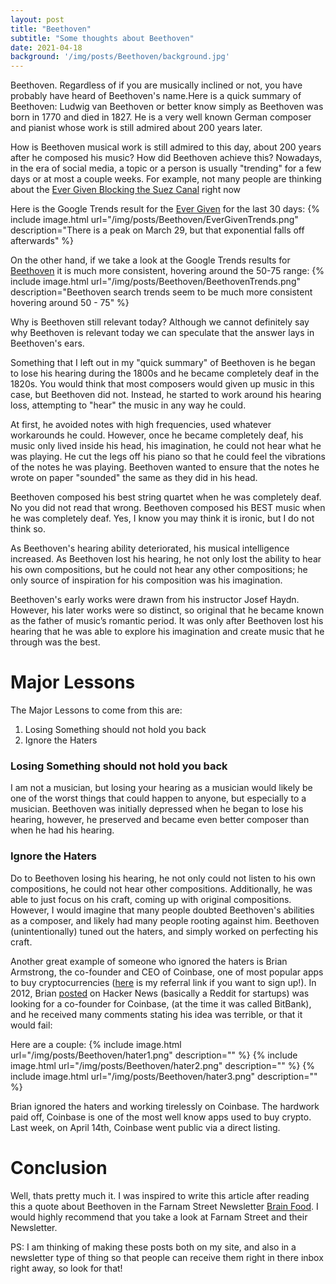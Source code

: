 ```yaml
---
layout: post
title: "Beethoven"
subtitle: "Some thoughts about Beethoven"
date: 2021-04-18
background: '/img/posts/Beethoven/background.jpg'
---
```

Beethoven. Regardless of if you are musically inclined or not, you have probably have heard of Beethoven's name.Here is a quick summary of Beethoven: Ludwig van Beethoven or better know simply as Beethoven was born in 1770 and died in 1827. He is a very well known German composer and pianist whose work is still admired about 200 years later. 

How is Beethoven musical work is still admired to this day, about 200 years after he composed his music? How did Beethoven achieve this? Nowadays, in the era of social media, a topic or a person is usually "trending" for a few days or at most a couple weeks. For example, not many people are thinking about the [Ever Given Blocking the Suez Canal](https://en.wikipedia.org/wiki/Suez_Canal#2021_obstruction_by_Ever_Given) right now

Here is the Google Trends result for the [Ever Given](https://trends.google.com/trends/explore?date=2021-03-18%202021-04-18&q=ever%20given) for the last 30 days:
{% include image.html url="/img/posts/Beethoven/EverGivenTrends.png" description="There is a peak on March 29, but that exponential falls off afterwards" %}

On the other hand, if we take a look at the Google Trends results for [Beethoven](https://trends.google.com/trends/explore?date=2021-03-18%202021-04-18&q=beethoven) it is much more consistent, hovering around the 50-75 range:
{% include image.html url="/img/posts/Beethoven/BeethovenTrends.png" description="Beethoven search trends seem to be much more consistent hovering around 50 - 75" %}

Why is Beethoven still relevant today? Although we cannot definitely say why Beethoven is relevant today we can speculate that the answer lays in Beethoven's ears.

Something that I left out in my "quick summary" of Beethoven is he began to lose his hearing during the 1800s and he became completely deaf in the 1820s. You would think that most composers would given up music in this case, but Beethoven did not. Instead, he started to work around his hearing loss, attempting to "hear" the music in any way he could. 

At first, he avoided notes with high frequencies, used whatever workarounds he could. However, once he became completely deaf, his music only lived inside his head, his imagination, he could not hear what he was playing. He cut the legs off his piano so that he could feel the vibrations of the notes he was playing. Beethoven wanted to ensure that the notes he wrote on paper "sounded" the same as they did in his head.

Beethoven composed his best string quartet when he was completely deaf. No you did not read that wrong. Beethoven composed his BEST music when he was completely deaf. Yes, I know you may think it is ironic, but I do not think so.

As Beethoven's hearing ability deteriorated, his musical intelligence increased. As Beethoven lost his hearing, he not only lost the ability to hear his own compositions, but he could not hear any other compositions; he only source of inspiration for his composition was his imagination.

Beethoven's early works were drawn from his instructor Josef Haydn. However, his later works were so distinct, so original that he became known as the father of music’s romantic period. It was only after Beethoven lost his hearing that he was able to explore his imagination and create music that he through was the best.

# Major Lessons
The Major Lessons to come from this are:
1. Losing Something should not hold you back
2. Ignore the Haters

### Losing Something should not hold you back
I am not a musician, but losing your hearing as a musician would likely be one of the worst things that could happen to anyone, but especially to a musician. Beethoven was initially depressed when he began to lose his hearing, however, he preserved and became even better composer than when he had his hearing.

### Ignore the Haters
Do to Beethoven losing his hearing, he not only could not listen to his own compositions, he could not hear other compositions. Additionally, he was able to just focus on his craft, coming up with original compositions. However, I would imagine that many people doubted Beethoven's abilities as a composer, and likely had many people rooting against him. Beethoven (unintentionally) tuned out the haters, and simply worked on perfecting his craft.

Another great example of someone who ignored the haters is Brian Armstrong, the co-founder and CEO of Coinbase, one of most popular apps to buy cryptocurrencies ([here](https://www.coinbase.com/join/baveja_p) is my referral link if you want to sign up!). In 2012, Brian [posted](https://news.ycombinator.com/item?id=3754664) on Hacker News (basically a Reddit for startups) was looking for a co-founder for Coinbase, (at the time it was called BitBank), and he received many comments stating his idea was terrible, or that it would fail:

Here are a couple:
{% include image.html url="/img/posts/Beethoven/hater1.png" description="" %}
{% include image.html url="/img/posts/Beethoven/hater2.png" description="" %}
{% include image.html url="/img/posts/Beethoven/hater3.png" description="" %}

Brian ignored the haters and working tirelessly on Coinbase. The hardwork paid off, Coinbase is one of the most well know apps used to buy crypto. Last week, on April 14th, Coinbase went public via a direct listing.

# Conclusion
Well, thats pretty much it. I was inspired to write this article after reading this a quote about Beethoven in the Farnam Street Newsletter [Brain Food](https://fs.blog/newsletter/). I would highly recommend that you take a look at Farnam Street and their Newsletter.

PS: I am thinking of making these posts both on my site, and also in a newsletter type of thing so that people can receive them right in there inbox right away, so look for that!
